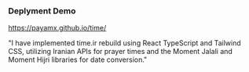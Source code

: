 
### Deplyment Demo 
https://payamx.github.io/time/

"I have implemented time.ir rebuild using React TypeScript and Tailwind CSS,
utilizing Iranian APIs for prayer times and the Moment Jalali and Moment Hijri libraries for date conversion."
